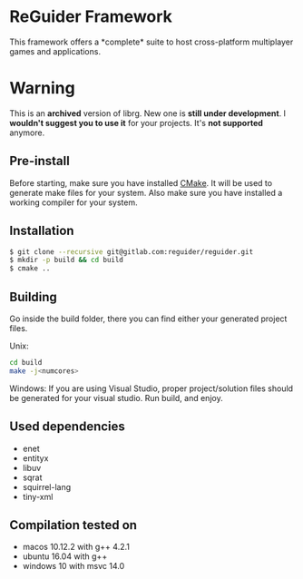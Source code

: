 # ReGuider Framework
This framework offers a \*complete\* suite to host cross-platform multiplayer games and applications.

# Warning
This is an **archived** version of librg. New one is **still under development**.
I **wouldn't suggest you to use it** for your projects. It's **not supported** anymore.

## Pre-install
Before starting, make sure you have installed [CMake](https://cmake.org/). It will be used to generate make files for your system.
Also make sure you have installed a working compiler for your system.

## Installation

```sh
$ git clone --recursive git@gitlab.com:reguider/reguider.git
$ mkdir -p build && cd build
$ cmake ..
```

## Building

Go inside the build folder, there you can find either your generated project files.

Unix:

```sh
cd build
make -j<numcores>
```

Windows:
If you are using Visual Studio, proper project/solution files should be generated for your visual studio.
Run build, and enjoy.

## Used dependencies
* enet
* entityx
* libuv
* sqrat
* squirrel-lang
* tiny-xml

## Compilation tested on
* macos 10.12.2 with g++ 4.2.1
* ubuntu 16.04 with g++
* windows 10 with msvc 14.0
